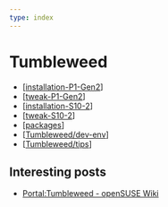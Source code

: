 ```yaml
---
type: index
---
```


# Tumbleweed

- [[installation-P1-Gen2]]
- [[tweak-P1-Gen2]]
- [[installation-S10-2]]
- [[tweak-S10-2]]
- [[packages]]
- [[Tumbleweed/dev-env]]
- [[Tumbleweed/tips]]

## Interesting posts

- [Portal:Tumbleweed - openSUSE Wiki](https://en.opensuse.org/Portal:Tumbleweed)

[//begin]: # "Autogenerated link references for markdown compatibility"
[installation-P1-Gen2]: installation-P1-Gen2.md "Install openSUSE Tumbleweed (20230128) on ThinkPad P1 Gen2"
[tweak-P1-Gen2]: tweak-P1-Gen2.md "Tweak openSUSE Tumbleweed on ThinkPad P1 Gen2"
[installation-S10-2]: installation-S10-2.md "Install openSUSE Tumbleweed (20230715) on ideapad S10-2"
[tweak-S10-2]: tweak-S10-2.md "Tweak openSUSE Tumbleweed on ideapad S10-2"
[packages]: packages.md "Tumbleweed Package Management"
[Tumbleweed/dev-env]: dev-env.md "OpenSUSE Tumbleweed Development Environment"
[Tumbleweed/tips]: tips.md "openSUSE Usage Tips"
[//end]: # "Autogenerated link references"
